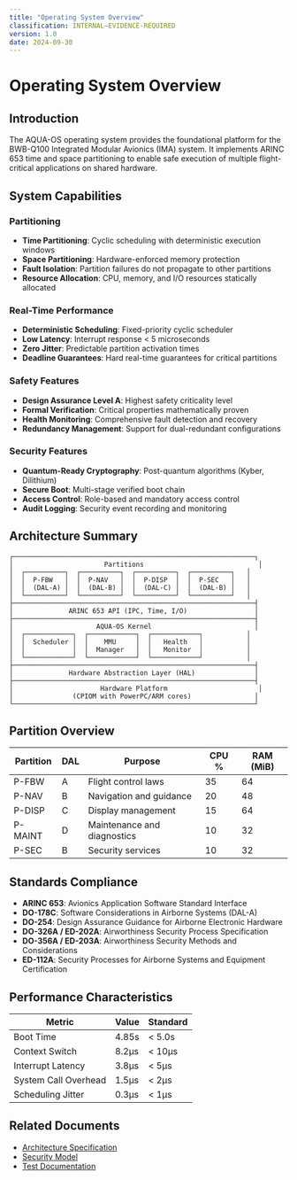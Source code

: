 ```yaml
---
title: "Operating System Overview"
classification: INTERNAL–EVIDENCE-REQUIRED
version: 1.0
date: 2024-09-30
---
```


# Operating System Overview

## Introduction

The AQUA-OS operating system provides the foundational platform for the BWB-Q100 Integrated Modular Avionics (IMA) system. It implements ARINC 653 time and space partitioning to enable safe execution of multiple flight-critical applications on shared hardware.

## System Capabilities

### Partitioning

- **Time Partitioning**: Cyclic scheduling with deterministic execution windows
- **Space Partitioning**: Hardware-enforced memory protection
- **Fault Isolation**: Partition failures do not propagate to other partitions
- **Resource Allocation**: CPU, memory, and I/O resources statically allocated

### Real-Time Performance

- **Deterministic Scheduling**: Fixed-priority cyclic scheduler
- **Low Latency**: Interrupt response < 5 microseconds
- **Zero Jitter**: Predictable partition activation times
- **Deadline Guarantees**: Hard real-time guarantees for critical partitions

### Safety Features

- **Design Assurance Level A**: Highest safety criticality level
- **Formal Verification**: Critical properties mathematically proven
- **Health Monitoring**: Comprehensive fault detection and recovery
- **Redundancy Management**: Support for dual-redundant configurations

### Security Features

- **Quantum-Ready Cryptography**: Post-quantum algorithms (Kyber, Dilithium)
- **Secure Boot**: Multi-stage verified boot chain
- **Access Control**: Role-based and mandatory access control
- **Audit Logging**: Security event recording and monitoring

## Architecture Summary

```
┌─────────────────────────────────────────────────────────────┐
│                       Partitions                             │
│  ┌──────────┐  ┌──────────┐  ┌──────────┐  ┌──────────┐   │
│  │  P-FBW   │  │  P-NAV   │  │  P-DISP  │  │  P-SEC   │   │
│  │  (DAL-A) │  │  (DAL-B) │  │  (DAL-C) │  │  (DAL-B) │   │
│  └──────────┘  └──────────┘  └──────────┘  └──────────┘   │
├─────────────────────────────────────────────────────────────┤
│              ARINC 653 API (IPC, Time, I/O)                 │
├─────────────────────────────────────────────────────────────┤
│                     AQUA-OS Kernel                          │
│  ┌────────────┐  ┌────────────┐  ┌────────────┐           │
│  │  Scheduler │  │    MMU     │  │   Health   │           │
│  │            │  │  Manager   │  │   Monitor  │           │
│  └────────────┘  └────────────┘  └────────────┘           │
├─────────────────────────────────────────────────────────────┤
│              Hardware Abstraction Layer (HAL)               │
├─────────────────────────────────────────────────────────────┤
│                      Hardware Platform                       │
│               (CPIOM with PowerPC/ARM cores)                │
└─────────────────────────────────────────────────────────────┘
```

## Partition Overview

| Partition | DAL | Purpose | CPU % | RAM (MiB) |
|-----------|-----|---------|-------|-----------|
| P-FBW | A | Flight control laws | 35 | 64 |
| P-NAV | B | Navigation and guidance | 20 | 48 |
| P-DISP | C | Display management | 15 | 64 |
| P-MAINT | D | Maintenance and diagnostics | 10 | 32 |
| P-SEC | B | Security services | 10 | 32 |

## Standards Compliance

- **ARINC 653**: Avionics Application Software Standard Interface
- **DO-178C**: Software Considerations in Airborne Systems (DAL-A)
- **DO-254**: Design Assurance Guidance for Airborne Electronic Hardware
- **DO-326A / ED-202A**: Airworthiness Security Process Specification
- **DO-356A / ED-203A**: Airworthiness Security Methods and Considerations
- **ED-112A**: Security Processes for Airborne Systems and Equipment Certification

## Performance Characteristics

| Metric | Value | Standard |
|--------|-------|----------|
| Boot Time | 4.85s | < 5.0s |
| Context Switch | 8.2μs | < 10μs |
| Interrupt Latency | 3.8μs | < 5μs |
| System Call Overhead | 1.5μs | < 2μs |
| Scheduling Jitter | 0.3μs | < 1μs |

## Related Documents

- [Architecture Specification](../S1000D/publications/PUB-A42-OS-DES-00000-00.md)
- [Security Model](./security_model.md)
- [Test Documentation](../S1000D/publications/PUB-A42-OS-TST-00000-00.md)
